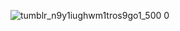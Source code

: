 ![tumblr_n9y1iughwm1tros9go1_500 0](https://github.com/user-attachments/assets/65f14f5c-8ace-477a-bce0-70554d70feca)


<!--
**denysooz/denysooz** is a ✨ _special_ ✨ repository because its `README.md` (this file) appears on your GitHub profile.

Here are some ideas to get you started:

- 🔭 I’m currently working on ...
- 🌱 I’m currently learning ...
- 👯 I’m looking to collaborate on ...
- 🤔 I’m looking for help with ...
- 💬 Ask me about ...
- 📫 How to reach me: ...
- 😄 Pronouns: ...
- ⚡ Fun fact: ...
-->
